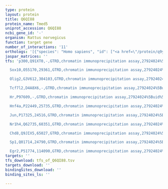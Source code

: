 ```yaml
---
type: protein
layout: protein
title: Q6QI88
protein_name: Tmed5
uniprot_accession: Q6QI88
ncbi_gene_id: '-'
organism: Rattus norvegicus
function: target gene
number_of_interactions: '11'
orthologs: '[{"species": "Homo sapiens", "id": ["<a href=\"/protein/q9y3a6\">Q9Y3A6</a>"]}, {"species": "Danio rerio", "id": ["<a href=\"/protein/q7t2e9\">Q7T2E9</a>"]}, {"species": "Mus musculus", "id": ["<a href=\"/protein/q9cxe7\">Q9CXE7</a>"]}, {"species": "Caenorhabditis elegans", "id": ["<a href=\"/protein/q21336\">Q21336</a>"]}, {"species": "Drosophila melanogaster", "id": ["<a href=\"/protein/q9vxy9\">Q9VXY9</a>"]}]'
jaspar_matrices: ''
tfs: 'p300,Q91XT0,-,GTRD,chromatin immunoprecipitation assay,27924024%5Buid%5D,No

  Sox10,O55170,29361,GTRD,chromatin immunoprecipitation assay,27924024%5Buid%5D,No

  Olig2,G3V612,304103,GTRD,chromatin immunoprecipitation assay,27924024%5Buid%5D,No

  Tcf7l2,D4A8X6,-,GTRD,chromatin immunoprecipitation assay,27924024%5Buid%5D,No

  Hr,P97609,-,GTRD,chromatin immunoprecipitation assay,27924024%5Buid%5D,No

  Hnf4a,P22449,25735,GTRD,chromatin immunoprecipitation assay,27924024%5Buid%5D,No

  Jun,P17325,24516,GTRD,chromatin immunoprecipitation assay,27924024%5Buid%5D,No

  Nr1h4,Q62735,60351,GTRD,chromatin immunoprecipitation assay,27924024%5Buid%5D,No

  Chd8,Q9JIX5,65027,GTRD,chromatin immunoprecipitation assay,27924024%5Buid%5D,No

  Sp1,Q01714,24790,GTRD,chromatin immunoprecipitation assay,27924024%5Buid%5D,No

  Egr2,P51774,114090,GTRD,chromatin immunoprecipitation assay,27924024%5Buid%5D,No'
targets: ''
tfs_download: tfs_of_Q6QI88.tsv
targets_download: ''
bindingSites_download: ''
binding_sites_ls: ''

---
```

